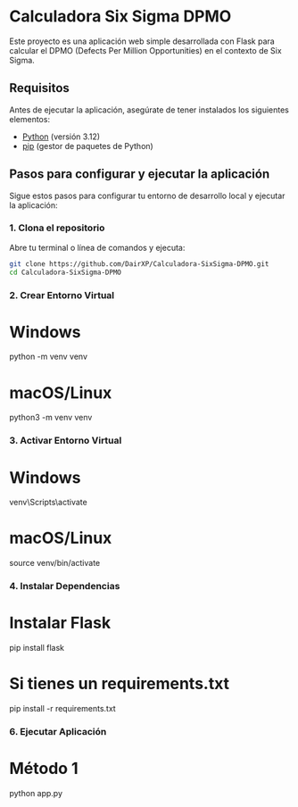 # Calculadora Six Sigma DPMO

Este proyecto es una aplicación web simple desarrollada con Flask para calcular el DPMO (Defects Per Million Opportunities) en el contexto de Six Sigma.

## Requisitos

Antes de ejecutar la aplicación, asegúrate de tener instalados los siguientes elementos:

- [Python](https://www.python.org/downloads/) (versión 3.12)
- [pip](https://pip.pypa.io/en/stable/installation/) (gestor de paquetes de Python)

## Pasos para configurar y ejecutar la aplicación

Sigue estos pasos para configurar tu entorno de desarrollo local y ejecutar la aplicación:

### 1. Clona el repositorio

Abre tu terminal o línea de comandos y ejecuta:

```bash
git clone https://github.com/DairXP/Calculadora-SixSigma-DPMO.git
cd Calculadora-SixSigma-DPMO
```

### 2. Crear Entorno Virtual
# Windows
python -m venv venv

# macOS/Linux
python3 -m venv venv


### 3. Activar Entorno Virtual
# Windows
venv\Scripts\activate

# macOS/Linux
source venv/bin/activate


### 4. Instalar Dependencias
# Instalar Flask
pip install flask

# Si tienes un requirements.txt
pip install -r requirements.txt


### 6. Ejecutar Aplicación
# Método 1
python app.py

